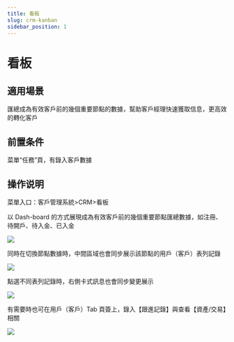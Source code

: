 ```yaml
---
title: 看板
slug: crm-kanban
sidebar_position: 1
---
```



# 看板

## 適用場景

匯總成為有效客戶前的幾個重要節點的數據，幫助客戶經理快速獲取信息，更高效的轉化客戶

## 前置条件

菜單“任務”頁，有錄入客戶數據

## 操作说明

菜單入口：客戶管理系統&gt;CRM&gt;看板

以 Dash-board 的方式展現成為有效客戶前的幾個重要節點匯總數據，如注冊、待開戶、待入金、已入金

<img src="/assets/EF10b34s1oBUHkxAWuOcuFtlnZA.png" src-width="3206" src-height="1528" align="center"/>

同時在切換節點數據時，中間區域也會同步展示該節點的用戶（客戶）表列記錄

<img src="/assets/HYMUbRmkWoQtuRx5OUOc6PuFnQg.png" src-width="3230" src-height="1510" align="center"/>

點選不同表列記錄時，右側卡式訊息也會同步變更展示

<img src="/assets/BCAybRb9qoejEhxI4nQck6X9nqc.png" src-width="3222" src-height="1438" align="center"/>

有需要時也可在用戶（客戶）Tab 頁簽上，錄入【跟進記錄】與查看【資產/交易】相關

<img src="/assets/KSRhbaGd2oKfOIx1fXmcEAhcnJg.png" src-width="2404" src-height="1498" align="center"/>

